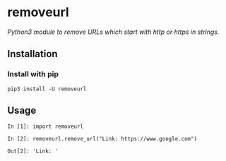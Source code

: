 # removeurl
*Python3 module to remove URLs which start with http or https in strings.*

## Installation
### Install with pip
```
pip3 install -U removeurl
```

## Usage
```
In [1]: import removeurl

In [2]: removeurl.remove_url("Link: https://www.google.com")

Out[2]: 'Link: '
```
